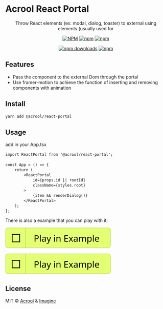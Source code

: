 # Acrool React Portal

<p align="center">
    Throw React elements (ex: modal, dialog, toaster) to external using elements (usually used for
</p>

<div align="center">

[![NPM](https://img.shields.io/npm/v/@acrool/react-portal.svg?style=for-the-badge)](https://www.npmjs.com/package/@acrool/react-portal)
[![npm](https://img.shields.io/bundlejs/size/@acrool/react-portal?style=for-the-badge)](https://github.com/acrool/@acrool/react-portal/blob/main/LICENSE)
[![npm](https://img.shields.io/npm/l/@acrool/react-portal?style=for-the-badge)](https://github.com/acrool/react-portal/blob/main/LICENSE)

[![npm downloads](https://img.shields.io/npm/dm/@acrool/react-portal.svg?style=for-the-badge)](https://www.npmjs.com/package/@acrool/react-portal)
[![npm](https://img.shields.io/npm/dt/@acrool/react-portal.svg?style=for-the-badge)](https://www.npmjs.com/package/@acrool/react-portal)

</div>




## Features

- Pass the component to the external Dom through the portal
- Use framer-motion to achieve the function of inserting and removing components with animation

## Install

```bash
yarn add @acrool/react-portal
```

## Usage

add in your App.tsx

```tsx
import ReactPortal from '@acrool/react-portal';

const App = () => {
    return (
        <ReactPortal
            id={props.id || rootId}
            className={styles.root}
        >
            {item && renderDialog()}
        </ReactPortal>
    );
};
```


There is also a example that you can play with it:

[![Play react-editext-example](https://raw.githubusercontent.com/acrool/acrool-react-dialog/main/play-in-example-button.svg)](https://acrool-react-dialog.pages.dev)

[![Play react-editext-example](https://raw.githubusercontent.com/acrool/acrool-react-toaster/main/play-in-example-button.svg)](https://acrool-react-toaster.pages.dev)


## License

MIT © [Acrool](https://github.com/acrool) & [Imagine](https://github.com/imagine10255)
